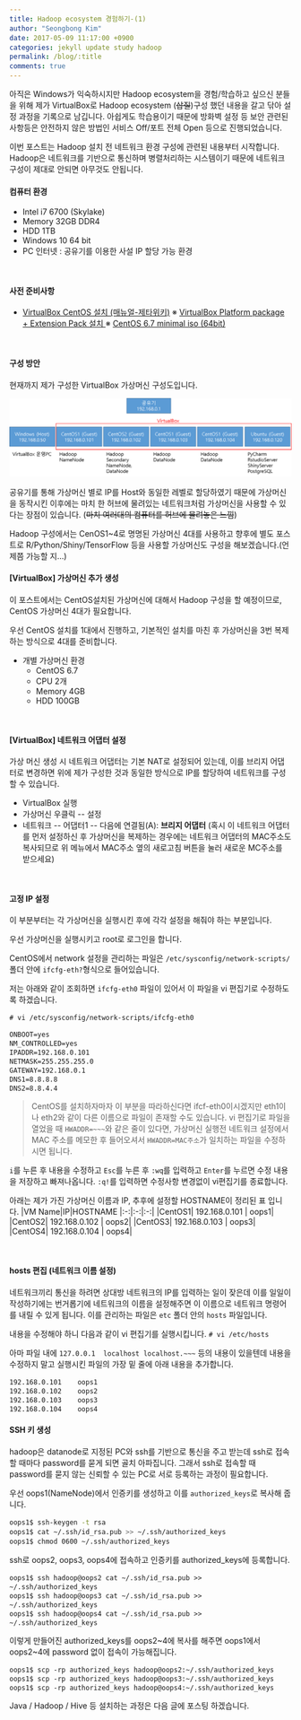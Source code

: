 ```yaml
---
title: Hadoop ecosystem 경험하기-(1)
author: "Seongbong Kim"
date: 2017-05-09 11:17:00 +0900
categories: jekyll update study hadoop
permalink: /blog/:title
comments: true
---
```


아직은 Windows가 익숙하시지만 Hadoop ecosystem을 경험/학습하고 싶으신 분들을 위해 제가 VirtualBox로 Hadoop ecosystem (~~삽질~~)구성 했던 내용을 갈고 닦아 설정 과정을 기록으로 남깁니다. 아쉽게도 학습용이기 때문에 방화벽 설정 등 보안 관련된 사항등은 안전하지 않은 방법인 서비스 Off/포트 전체 Open 등으로 진행되었습니다.

이번 포스트는 Hadoop 설치 전 네트워크 환경 구성에 관련된 내용부터 시작합니다. Hadoop은 네트워크를 기반으로 통신하며 병렬처리하는 시스템이기 때문에 네트워크 구성이 제대로 안되면 아무것도 안됩니다.

#### 컴퓨터 환경
- Intel i7 6700 (Skylake)
- Memory 32GB DDR4
- HDD 1TB
- Windows 10 64 bit
- PC 인터넷 : 공유기를 이용한 사설 IP 할당 가능 환경
<br>

#### 사전 준비사항
- [VirtualBox CentOS 설치 (매뉴얼-제타위키)](http://vault.centos.org/6.7/isos/x86_64/)
    ※ [VirtualBox Platform package + Extension Pack 설치 ](https://www.virtualbox.org/wiki/Downloads)
    ※ [CentOS 6.7 minimal iso (64bit)](http://vault.centos.org/6.7/isos/x86_64/)
<br>

#### 구성 방안
현재까지 제가 구성한 VirtualBox 가상머신 구성도입니다.
<br>

![구성도](/assets/virtualbox/my_ip_config.png)

공유기를 통해 가상머신 별로 IP를 Host와 동일한 레벨로 할당하였기 때문에 가상머신을 동작시킨 이후에는 마치 한 허브에 물려있는 네트워크처럼 가상머신을 사용할 수 있다는 장점이 있습니다. (~~마치 여러대의 컴퓨터를 허브에 물려놓은 느낌~~)

Hadoop 구성에서는 CenOS1~4로 명명된 가상머신 4대를 사용하고 향후에 별도 포스트로 R/Python/Shiny/TensorFlow 등을 사용할 가상머신도 구성을 해보겠습니다.(언제쯤 가능할 지...)
<br>

#### [VirtualBox] 가상머신 추가 생성

이 포스트에서는 CentOS설치된 가상머신에 대해서 Hadoop 구성을 할 예정이므로, CentOS 가상머신 4대가 필요합니다.

우선 CentOS 설치를 1대에서 진행하고, 기본적인 설치를 마친 후 가상머신을 3번 복제하는 방식으로 4대를 준비합니다.
- 개별 가상머신 환경
    - CentOS 6.7
    - CPU 2개
    - Memory 4GB
    - HDD 100GB
<br>

#### [VirtualBox] 네트워크 어댑터 설정
가상 머신 생성 시 네트워크 어댑터는 기본 NAT로 설정되어 있는데, 이를 브리지 어댑터로 변경하면 위에 제가 구성한 것과 동일한 방식으로 IP를 할당하여 네트워크를 구성할 수 있습니다.

- VirtualBox 실행
- 가상머신 우클릭 -- 설정
- 네트워크 -- 어댑터1 -- 다음에 연결됨(A): **브리지 어댑터**
  (혹시 이 네트워크 어댑터를 먼저 설정하신 후 가상머신을 복제하는 경우에는 네트워크 어댑터의 MAC주소도 복사되므로 위 메뉴에서 MAC주소 옆의 새로고침 버튼을 눌러 새로운 MC주소를 받으세요)
<br>

#### 고정 IP 설정
이 부분부터는 각 가상머신을 실행시킨 후에 각각 설정을 해줘야 하는 부분입니다.

우선 가상머신을 실행시키고 root로 로그인을 합니다.

CentOS에서 network 설정을 관리하는 파일은 `/etc/sysconfig/network-scripts/` 폴더 안에 `ifcfg-eth?`형식으로 들어있습니다.

저는 아래와 같이 조회하면 `ifcfg-eth0` 파일이 있어서 이 파일을 vi 편집기로 수정하도록 하겠습니다.
```
# vi /etc/sysconfig/network-scripts/ifcfg-eth0
```
```
ONBOOT=yes
NM_CONTROLLED=yes
IPADDR=192.168.0.101
NETMASK=255.255.255.0
GATEWAY=192.168.0.1
DNS1=8.8.8.8
DNS2=8.8.4.4
```

>CentOS를 설치하자마자 이 부분을 따라하신다면 ifcf-eth0이시겠지만 eth1이나 eth2와 같이 다른 이름으로 파일이 존재할 수도 있습니다. vi 편집기로 파일을 열었을 때 `HWADDR=~~~`와 같은 줄이 있다면, 가상머신 실행전 네트워크 설정에서 MAC 주소를 메모한 후 들어오셔서 `HWADDR=MAC주소`가 일치하는 파일을 수정하시면 됩니다.

`i`를 누른 후 내용을 수정하고 `Esc`를 누른 후 `:wq`를 입력하고 `Enter`를 누르면 수정 내용을 저장하고 빠져나옵니다. `:q!`를 입력하면 수정사항 변경없이 vi편집기를 종료합니다.

아래는 제가 가진 가상머신 이름과 IP, 추후에 설정할 HOSTNAME이 정리된 표 입니다.
|VM Name|IP|HOSTNAME
|:-:|:-:|:-:|
|CentOS1| 192.168.0.101 | oops1|
|CentOS2| 192.168.0.102 | oops2|
|CentOS3| 192.168.0.103 | oops3|
|CentOS4| 192.168.0.104 | oops4|

<br>

#### hosts 편집 (네트워크 이름 설정)
네트워크끼리 통신을 하려면 상대방 네트워크의 IP를 입력하는 일이 잦은데 이를 일일이 작성하기에는 번거롭기에 네트워크의 이름을 설정해주면 이 이름으로 네트워크 명령어를 내릴 수 있게 됩니다. 이를 관리하는 파일은 `etc` 폴더 안의 `hosts` 파일입니다.

내용을 수정해야 하니 다음과 같이 vi 편집기를 실행시킵니다.
`# vi /etc/hosts`

아마 파일 내에 `127.0.0.1  localhost localhost.~~~` 등의 내용이 있을텐데 내용을 수정하지 말고 실행시킨 파일의 가장 밑 줄에 아래 내용을 추가합니다.
```
192.168.0.101    oops1
192.168.0.102    oops2
192.168.0.103    oops3
192.168.0.104    oops4
```

#### SSH 키 생성

hadoop은 datanode로 지정된 PC와 ssh를 기반으로 통신을 주고 받는데 ssh로 접속할 때마다 password를 묻게 되면 골치 아파집니다. 그래서 ssh로 접속할 때 password를 묻지 않는 신뢰할 수 있는 PC로 서로 등록하는 과정이 필요합니다.

우선 oops1(NameNode)에서 인증키를 생성하고 이를 `authorized_keys`로 복사해 줍니다.
```bash
oops1$ ssh-keygen -t rsa
oops1$ cat ~/.ssh/id_rsa.pub >> ~/.ssh/authorized_keys
oops1$ chmod 0600 ~/.ssh/authorized_keys
```

ssh로 oops2, oops3, oops4에 접속하고 인증키를 authorized_keys에 등록합니다.
```
oops1$ ssh hadoop@oops2 cat ~/.ssh/id_rsa.pub >> ~/.ssh/authorized_keys
oops1$ ssh hadoop@oops3 cat ~/.ssh/id_rsa.pub >> ~/.ssh/authorized_keys
oops1$ ssh hadoop@oops4 cat ~/.ssh/id_rsa.pub >> ~/.ssh/authorized_keys
```

이렇게 만들어진 authorized_keys를 oops2~4에 복사를 해주면 oops1에서 oops2~4에 password 없이 접속이 가능해집니다.
```
oops1$ scp -rp authorized_keys hadoop@oops2:~/.ssh/authorized_keys
oops1$ scp -rp authorized_keys hadoop@oops3:~/.ssh/authorized_keys
oops1$ scp -rp authorized_keys hadoop@oops4:~/.ssh/authorized_keys
```

Java / Hadoop / Hive 등 설치하는 과정은 다음 글에 포스팅 하겠습니다.
